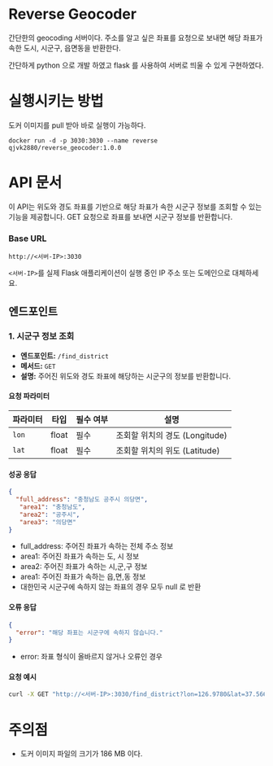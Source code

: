 # Reverse Geocoder 
간단한의 geocoding 서버이다. 주소를 알고 싶은 좌표를 요청으로 보내면 해당 좌표가 속한 도시, 시군구, 읍면동을 반환한다.

간단하게 python 으로 개발 하였고 flask 를 사용하여 서버로 띄울 수 있게 구현하였다.

# 실행시키는 방법
도커 이미지를 pull 받아 바로 실행이 가능하다.
```
docker run -d -p 3030:3030 --name reverse qjvk2880/reverse_geocoder:1.0.0
```

# API 문서
이 API는 위도와 경도 좌표를 기반으로 해당 좌표가 속한 시군구 정보를 조회할 수 있는 기능을 제공합니다. GET 요청으로 좌표를 보내면 시군구 정보를 반환합니다.
### Base URL
`http://<서버-IP>:3030`

`<서버-IP>`를 실제 Flask 애플리케이션이 실행 중인 IP 주소 또는 도메인으로 대체하세요.

## 엔드포인트

### 1. 시군구 정보 조회

- **엔드포인트:** `/find_district`
- **메서드:** `GET`
- **설명:** 주어진 위도와 경도 좌표에 해당하는 시군구의 정보를 반환합니다.

#### 요청 파라미터

| 파라미터 | 타입   | 필수 여부 | 설명                                |
|----------|--------|-----------|-------------------------------------|
| `lon`    | float  | 필수      | 조회할 위치의 경도 (Longitude)      |
| `lat`    | float  | 필수      | 조회할 위치의 위도 (Latitude)       |

#### 성공 응답

```json
{
  "full_address": "충청남도 공주시 의당면",
   "area1": "충청남도",
   "area2": "공주시",
   "area3": "의당면"
}
```

- full_address: 주어진 좌표가 속하는 전체 주소 정보
- area1: 주어진 좌표가 속하는 도, 시 정보
- area2: 주어진 좌표가 속하는 시,군,구 정보
- area1: 주어진 좌표가 속하는 읍,면,동 정보
- 대한민국 시군구에 속하지 않는 좌표의 경우 모두 null 로 반환

  
#### 오류 응답
```json
{
  "error": "해당 좌표는 시군구에 속하지 않습니다."
}
```
- error: 좌표 형식이 올바르지 않거나 오류인 경우

#### 요청 예시
```bash
curl -X GET "http://<서버-IP>:3030/find_district?lon=126.9780&lat=37.5665"
```

# 주의점
- 도커 이미지 파일의 크기가 186 MB 이다.
